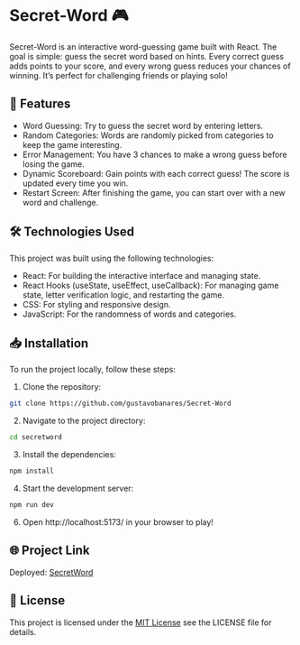 # Secret-Word 🎮

Secret-Word is an interactive word-guessing game built with React. The goal is simple: guess the secret word based on hints. Every correct guess adds points to your score, and every wrong guess reduces your chances of winning. It’s perfect for challenging friends or playing solo!
## 🚀 Features

- Word Guessing: Try to guess the secret word by entering letters.
- Random Categories: Words are randomly picked from categories to keep the game interesting.
- Error Management: You have 3 chances to make a wrong guess before losing the game.
- Dynamic Scoreboard: Gain points with each correct guess! The score is updated every time you win.
- Restart Screen: After finishing the game, you can start over with a new word and challenge.
  
## 🛠️ Technologies Used

This project was built using the following technologies:

- React: For building the interactive interface and managing state.
- React Hooks (useState, useEffect, useCallback): For managing game state, letter verification logic, and restarting the game.
- CSS: For styling and responsive design.
- JavaScript: For the randomness of words and categories.
  
## 📥 Installation

To run the project locally, follow these steps:

1. Clone the repository:
  ```bash
  git clone https://github.com/gustavobanares/Secret-Word
```
2. Navigate to the project directory:
```bash
cd secretword
```
3. Install the dependencies:
```bash
npm install
```
4. Start the development server:
```bash
npm run dev
```
6. Open http://localhost:5173/ in your browser to play!

## 🌐 Project Link

Deployed: [SecretWord](secret-word-omega-three.vercel.app)

## 📄 License

This project is licensed under the [MIT License](https://choosealicense.com/licenses/mit/) see the LICENSE file for details.
